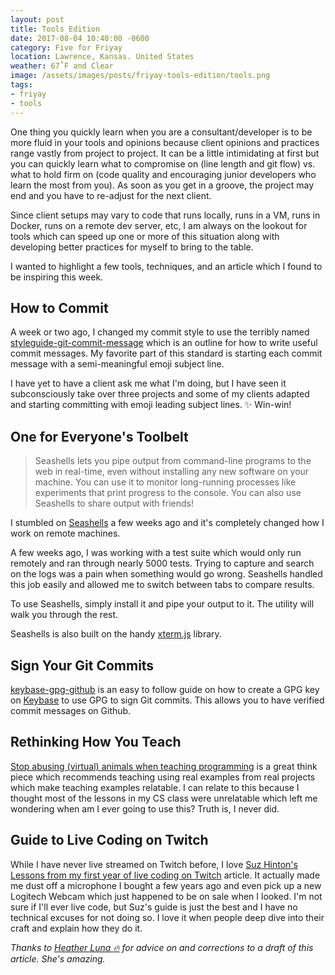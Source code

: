```yaml
---
layout: post
title: Tools Edition
date: 2017-08-04 10:40:00 -0600
category: Five for Friyay
location: Lawrence, Kansas. United States
weather: 67˚F and Clear
image: /assets/images/posts/friyay-tools-edition/tools.png
tags:
- friyay
- tools
---
```


One thing you quickly learn when you are a consultant/developer is to be more fluid in your tools and opinions because client opinions and practices range vastly from project to project. It can be a little intimidating at first but you can quickly learn what to compromise on (line length and git flow) vs. what to hold firm on (code quality and encouraging junior developers who learn the most from you). As soon as you get in a groove, the project may end and you have to re-adjust for the next client.

Since client setups may vary to code that runs locally, runs in a VM, runs in Docker, runs on a remote dev server, etc, I am always on the lookout for tools which can speed up one or more of this situation along with developing better practices for myself to bring to the table. 

I wanted to highlight a few tools, techniques, and an article which I found to be inspiring this week.

## How to Commit

A week or two ago, I changed my commit style to use the terribly named [styleguide-git-commit-message](https://github.com/slashsBin/styleguide-git-commit-message) which is an outline for how to write useful commit messages. My favorite part of this standard is starting each commit message with a semi-meaningful emoji subject line. 

I have yet to have a client ask me what I'm doing, but I have seen it subconsciously take over three projects and some of my clients adapted and starting committing with emoji leading subject lines. :sparkles: Win-win!

## One for Everyone's Toolbelt

> Seashells lets you pipe output from command-line programs to the web in real-time, even without installing any new software on your machine. You can use it to monitor long-running processes like experiments that print progress to the console. You can also use Seashells to share output with friends!

I stumbled on [Seashells](https://seashells.io/) a few weeks ago and it's completely changed how I work on remote machines. 

A few weeks ago, I was working with a test suite which would only run remotely and ran through nearly 5000 tests. Trying to capture and search on the logs was a pain when something would go wrong. Seashells handled this job easily and allowed me to switch between tabs to compare results. 

To use Seashells, simply install it and pipe your output to it. The utility will walk you through the rest. 

Seashells is also built on the handy [xterm.js](https://github.com/sourcelair/xterm.js) library.

## Sign Your Git Commits

[keybase-gpg-github](https://github.com/pstadler/keybase-gpg-github) is an easy to follow guide on how to create a GPG key on [Keybase](keybase.io) to use GPG to sign Git commits. This allows you to have verified commit messages on Github.

## Rethinking How You Teach

[Stop abusing (virtual) animals when teaching programming](https://hackernoon.com/stop-abusing-virtual-animals-when-teaching-programming-a64adc93525a) is a great think piece which recommends teaching using real examples from real projects which make teaching examples relatable. I can relate to this because I thought most of the lessons in my CS class were unrelatable which left me wondering when am I ever going to use this? Truth is, I never did.

## Guide to Live Coding on Twitch

While I have never live streamed on Twitch before, I love [Suz Hinton's](https://twitter.com/noopkat) [Lessons from my first year of live coding on Twitch](https://medium.freecodecamp.org/lessons-from-my-first-year-of-live-coding-on-twitch-41a32e2f41c1) article. It actually made me dust off a microphone I bought a few years ago and even pick up a new Logitech Webcam which just happened to be on sale when I looked. I'm not sure if I'll ever live code, but Suz's guide is just the best and I have no technical excuses for not doing so. I love it when people deep dive into their craft and explain how they do it.

*Thanks to [Heather Luna :fire:](https://twitter.com/h34th3r329) for advice on and corrections to a draft of this article. She's amazing.*
